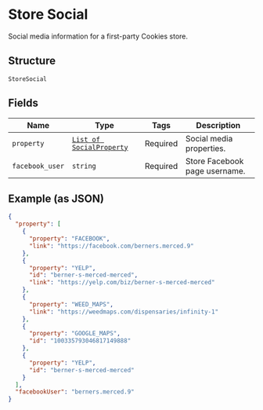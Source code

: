 
# Store Social

Social media information for a first-party Cookies store.

## Structure

`StoreSocial`

## Fields

| Name | Type | Tags | Description |
|  --- | --- | --- | --- |
| `property` | [`List of SocialProperty`](/doc/models/social-property.md) | Required | Social media properties. |
| `facebook_user` | `string` | Required | Store Facebook page username. |

## Example (as JSON)

```json
{
  "property": [
    {
      "property": "FACEBOOK",
      "link": "https://facebook.com/berners.merced.9"
    },
    {
      "property": "YELP",
      "id": "berner-s-merced-merced",
      "link": "https://yelp.com/biz/berner-s-merced-merced"
    },
    {
      "property": "WEED_MAPS",
      "link": "https://weedmaps.com/dispensaries/infinity-1"
    },
    {
      "property": "GOOGLE_MAPS",
      "id": "100335793046817149888"
    },
    {
      "property": "YELP",
      "id": "berner-s-merced-merced"
    }
  ],
  "facebookUser": "berners.merced.9"
}
```

